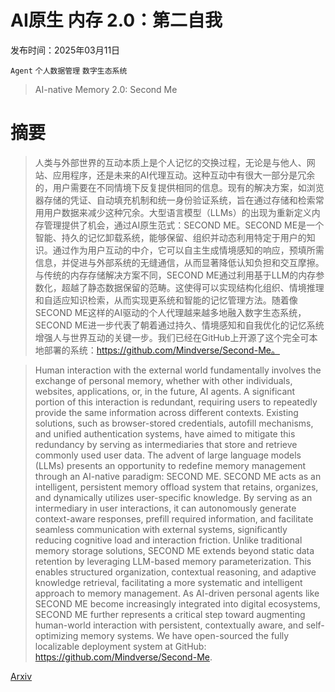 # AI原生 内存 2.0：第二自我

发布时间：2025年03月11日

`Agent` `个人数据管理` `数字生态系统`

> AI-native Memory 2.0: Second Me

# 摘要

> 人类与外部世界的互动本质上是个人记忆的交换过程，无论是与他人、网站、应用程序，还是未来的AI代理互动。这种互动中有很大一部分是冗余的，用户需要在不同情境下反复提供相同的信息。现有的解决方案，如浏览器存储的凭证、自动填充机制和统一身份验证系统，旨在通过存储和检索常用用户数据来减少这种冗余。大型语言模型（LLMs）的出现为重新定义内存管理提供了机会，通过AI原生范式：SECOND ME。SECOND ME是一个智能、持久的记忆卸载系统，能够保留、组织并动态利用特定于用户的知识。通过作为用户互动的中介，它可以自主生成情境感知的响应，预填所需信息，并促进与外部系统的无缝通信，从而显著降低认知负担和交互摩擦。与传统的内存存储解决方案不同，SECOND ME通过利用基于LLM的内存参数化，超越了静态数据保留的范畴。这使得可以实现结构化组织、情境推理和自适应知识检索，从而实现更系统和智能的记忆管理方法。随着像SECOND ME这样的AI驱动的个人代理越来越多地融入数字生态系统，SECOND ME进一步代表了朝着通过持久、情境感知和自我优化的记忆系统增强人与世界互动的关键一步。我们已经在GitHub上开源了这个完全可本地部署的系统：https://github.com/Mindverse/Second-Me。

> Human interaction with the external world fundamentally involves the exchange of personal memory, whether with other individuals, websites, applications, or, in the future, AI agents. A significant portion of this interaction is redundant, requiring users to repeatedly provide the same information across different contexts. Existing solutions, such as browser-stored credentials, autofill mechanisms, and unified authentication systems, have aimed to mitigate this redundancy by serving as intermediaries that store and retrieve commonly used user data. The advent of large language models (LLMs) presents an opportunity to redefine memory management through an AI-native paradigm: SECOND ME. SECOND ME acts as an intelligent, persistent memory offload system that retains, organizes, and dynamically utilizes user-specific knowledge. By serving as an intermediary in user interactions, it can autonomously generate context-aware responses, prefill required information, and facilitate seamless communication with external systems, significantly reducing cognitive load and interaction friction. Unlike traditional memory storage solutions, SECOND ME extends beyond static data retention by leveraging LLM-based memory parameterization. This enables structured organization, contextual reasoning, and adaptive knowledge retrieval, facilitating a more systematic and intelligent approach to memory management. As AI-driven personal agents like SECOND ME become increasingly integrated into digital ecosystems, SECOND ME further represents a critical step toward augmenting human-world interaction with persistent, contextually aware, and self-optimizing memory systems. We have open-sourced the fully localizable deployment system at GitHub: https://github.com/Mindverse/Second-Me.

[Arxiv](https://arxiv.org/abs/2503.08102)